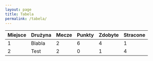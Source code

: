```yaml
---
layout: page
title: Tabela
permalink: /tabela/
---
```


Miejsce | Drużyna | Mecze | Punkty | Zdobyte | Stracone
---|---|---|---|---|---
1 | Blabla | 2 | 6 | 4 | 1
2 | Test   | 2 | 0 | 1 | 4


